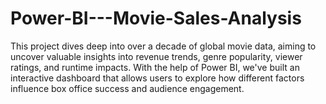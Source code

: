 # Power-BI---Movie-Sales-Analysis
This project dives deep into over a decade of global movie data, aiming to uncover valuable insights into revenue trends, genre popularity, viewer ratings, and runtime impacts. With the help of Power BI, we've built an interactive dashboard that allows users to explore how different factors influence box office success and audience engagement.

